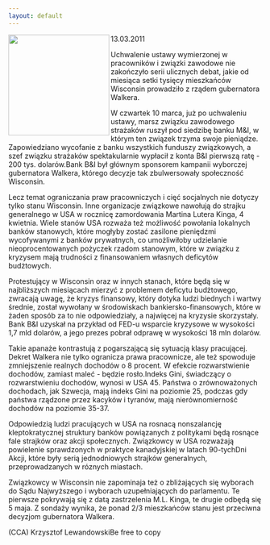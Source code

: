 ```yaml
---
layout: default
---
```

<img src="{{site.baseurl}}\articles\pictures\465.pull2.jpg" align="left" HSPACE=”50” VSPACE=”50” width="200"><!--63--><p>
13.03.2011</p><p>Uchwalenie ustawy wymierzonej w pracowników i związki zawodowe nie zakończyło serii ulicznych debat, jakie od miesiąca setki tysięcy mieszkańców Wisconsin prowadziło z rządem gubernatora Walkera.</p><p>W czwartek 10 marca, już po uchwaleniu ustawy, marsz związku zawodowego strażaków ruszył pod siedzibę banku M&amp;I, w którym ten związek trzyma swoje pieniądze. Zapowiedziano wycofanie z banku wszystkich funduszy związkowych, a szef związku strażaków spektakularnie wypłacił z konta B&amp;I pierwszą ratę - 200 tys. dolarów.Bank B&amp;I był głównym sponsorem kampanii wyborczej gubernatora Walkera, którego decyzje tak zbulwersowały społeczność Wisconsin.</p><p>Lecz temat ograniczania praw pracowniczych i cięć socjalnych nie dotyczy tylko stanu Wisconsin. Inne organizacje związkowe nawołują do strajku generalnego w USA w rocznicę zamordowania Martina Lutera Kinga, 4 kwietnia. Wiele stanów USA rozważa też możliwość powołania lokalnych banków stanowych, które mogłyby zostać zasilone pieniędzmi wycofywanymi z banków prywatnych, co umożliwiłoby udzielanie nieoprocentowanych pożyczek rzadom stanowym, które w związku z kryzysem mają trudności z finansowaniem własnych deficytów budżtowych.</p><p>Protestujący w Wisconsin oraz w innych stanach, które będą się w najbliższych miesiącach mierzyć z problemem deficytu budżtowego, zwracają uwagę, że kryzys finansowy, który dotyka ludzi biednych i wartwy średnie, został wywołany w środowiskach bankiersko-finansowych, które w żaden sposób za to nie odpowiedziały, a najwięcej na kryzysie skorzystały. Bank B&amp;I uzyskał na przykład od FED-u wsparcie kryzysowe w wysokości 1,7 mld dolarów, a jego prezes pobrał odprawę w wysokości 18 mln dolarów.</p><p>Takie apanaże kontrastują z pogarszającą się sytuacją klasy pracującej. Dekret Walkera nie tylko ogranicza prawa pracownicze, ale też spowoduje zmniejszenie realnych dochodów o 8 procent. W efekcie rozwarstwienie dochodów, zamiast maleć - będzie rosło.Indeks Gini, świadczący o rozwarstwieniu dochodów, wynosi w USA 45. Państwa o zrównoważonych dochodach, jak Szwecja, mają indeks Gini na poziomie 25, podczas gdy państwa rządzone przez kacyków i tyranów, mają nierównomierność dochodów na poziomie 35-37.</p><p>Odpowiedzią ludzi pracujących w USA na rosnacą nonszalancję kleptokratycznej struktury banków powiązanych z politykami będą rosnące fale strajków oraz akcji społecznych. Związkowcy w USA rozważają powielenie sprawdzonych w praktyce kanadyjskiej w latach 90-tychDni Akcji, które były serią jednodniowych strajków generalnych, przeprowadzanych w róznych miastach.</p><p>Związkowcy w Wisconsin nie zapominaja też o zbliżających się wyborach do Sądu Najwyższego i wyborach uzupełniających do parlamentu. Te pierwsze pokrywają się z datą zastrzelenia M.L. Kinga, te drugie odbędą się 5 maja. Z sondaży wynika, że ponad 2/3 mieszkańców stanu jest przeciwna decyzjom gubernatora Walkera.</p><p>(CCA) Krzysztof LewandowskiBe free to copy</p>